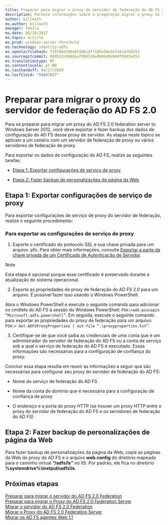 ```yaml
---
title: Preparar para migrar o proxy do servidor de federação do AD FS 2.0
description: Fornece informações sobre a preparação migrar o proxy do servidor do AD FS para o Windows Server 2012.
author: billmath
ms.author: billmath
manager: femila
ms.date: 06/28/2017
ms.topic: article
ms.prod: windows-server-threshold
ms.technology: identity-adfs
ms.openlocfilehash: f207993580e6fd06c9ff185e58e5b7e81af60252
ms.sourcegitcommit: 0d0b32c8986ba7db9536e0b8648d4ddf9b03e452
ms.translationtype: MT
ms.contentlocale: pt-BR
ms.lasthandoff: 04/17/2019
ms.locfileid: "59847827"
---
```

# <a name="prepare-to-migrate-the-ad-fs-20-federation-server-proxy"></a>Preparar para migrar o proxy do servidor de federação do AD FS 2.0

Para se preparar para migrar um proxy do AD FS 2.0 federation server to Windows Server 2012, você deve exportar e fazer backup dos dados de configuração do AD FS desse proxy de servidor.  As etapas neste tópico se aplicam a um cenário com um servidor de federação de proxy ou vários servidores de federação de proxy.  
  
 Para exportar os dados de configuração do AD FS, realize as seguintes tarefas:  
  
-   [Etapa 1: Exportar configurações de serviço de proxy](#step-1-export-proxy-service-settings)  
  
-   [Etapa 2: Fazer backup de personalizações de página da Web](#step-2-back-up-webpage-customizations)  
  
##  <a name="step-1-export-proxy-service-settings"></a>Etapa 1: Exportar configurações de serviço de proxy  
 Para exportar configurações de serviço de proxy do servidor de federação, realize o seguinte procedimento:  
  
### <a name="to-export-proxy-service-settings"></a>Para exportar as configurações de serviço de proxy  
  
1.  Exporte o certificado do protocolo SSL e sua chave privada para um arquivo .pfx. Para obter mais informações, consulte [Exportar a parte da chave privada de um Certificado de Autenticação de Servidor](export-the-private-key-portion-of-a-server-authentication-certificate.md).  
  
> [!NOTE]
>  Esta etapa é opcional porque esse certificado é preservado durante a atualização do sistema operacional.  
  
2.  Exporte as propriedades de proxy de federação do AD FS 2.0 para um arquivo. É possível fazer isso usando o Windows PowerShell.  
  
Abra o Windows PowerShell e execute o seguinte comando para adicionar os cmdlets do AD FS à sessão do Windows PowerShell: `PSH:>add-pssnapin “Microsoft.adfs.powershell”`. Em seguida, execute o seguinte comando para exportar as propriedades do proxy de federação para um arquivo: `PSH:> Get-ADFSProxyProperties | out-file “.\proxyproperties.txt”`.  
  
3.  Certifique-se de que você saiba as credenciais de uma conta que é um administrador do servidor de federação do AD FS ou a conta de serviço sob a qual o serviço de federação do AD FS é executado.  Essas informações são necessárias para a configuração de confiança do proxy.  
  
 Concluir essa etapa resulta em reunir as informações a seguir que são necessárias para configurar seu proxy do servidor de federação do AD FS:  
  
-   Nome do serviço de federação do AD FS  
  
-   Nome da conta de domínio que é necessária para a configuração de confiança de proxy  
  
-   O endereço e a porta do proxy HTTP (se houver um proxy HTTP entre o proxy do servidor de federação do AD FS e os servidores de federação do AD FS)  
  
##  <a name="step-2-back-up-webpage-customizations"></a>Etapa 2: Fazer backup de personalizações de página da Web  
 Para fazer backup de personalizações da página da Web, copie as páginas da Web do proxy do AD FS e o arquivo **web.config** do diretório mapeado para o caminho virtual **“/adfs/ls”** no IIS.  Por padrão, ele fica no diretório **%systemdrive%\inetpub\adfs\ls**.  
  
## <a name="next-steps"></a>Próximas etapas
 [Preparar para migrar o servidor do AD FS 2.0 Federation](prepare-to-migrate-ad-fs-fed-server.md)   
 [Preparar para migrar o Proxy do AD FS 2.0 Federation Server](prepare-to-migrate-ad-fs-fed-proxy.md)   
 [Migrar o servidor do AD FS 2.0 Federation](migrate-the-ad-fs-fed-server.md)   
 [Migrar o Proxy do AD FS 2.0 Federation Server](migrate-the-ad-fs-2-fed-server-proxy.md)   
 [Migrar os AD FS agentes Web 1.1](migrate-the-ad-fs-web-agent.md)